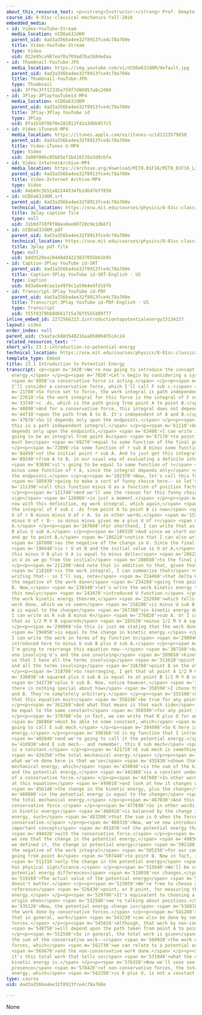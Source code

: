 ```yaml
---
about_this_resource_text: <p><strong>Instructor:</strong> Prof. Deepto Chakrabarty</p>
course_id: 8-01sc-classical-mechanics-fall-2016
embedded_media:
- id: Video-YouTube-Stream
  media_location: nCDOa63Jd6M
  parent_uid: 4ad3a356ba4ee32f8913fce4c78a760e
  title: Video-YouTube-Stream
  type: Video
  uid: 022e95ca987ea70a769ad7ba1684edaa
- id: Thumbnail-YouTube-JPG
  media_location: https://img.youtube.com/vi/nCDOa63Jd6M/default.jpg
  parent_uid: 4ad3a356ba4ee32f8913fce4c78a760e
  title: Thumbnail-YouTube-JPG
  type: Thumbnail
  uid: 3ff9c3ff12335a759f7d86957a8c2d84
- id: 3Play-3PlayYouTubeid-MP4
  media_location: nCDOa63Jd6M
  parent_uid: 4ad3a356ba4ee32f8913fce4c78a760e
  title: 3Play-3Play YouTube id
  type: 3Play
  uid: 0fa1b10f86f0e281013f42a3d6b857c5
- id: Video-iTunesU-MP4
  media_location: https://itunes.apple.com/us/itunes-u/id1223579658
  parent_uid: 4ad3a356ba4ee32f8913fce4c78a760e
  title: Video-iTunes U-MP4
  type: Video
  uid: 3a00f00bc05bb5ef1bd16578a3d9cbfa
- id: Video-InternetArchive-MP4
  media_location: https://archive.org/download/MIT8.01F16/MIT8_01F16_L23v01_360p.mp4
  parent_uid: 4ad3a356ba4ee32f8913fce4c78a760e
  title: Video-Internet Archive-MP4
  type: Video
  uid: 4ab49c3b51a82244534fb1d6d7bf7850
- id: nCDOa63Jd6M.srt
  parent_uid: 4ad3a356ba4ee32f8913fce4c78a760e
  technical_location: https://ocw.mit.edu/courses/physics/8-01sc-classical-mechanics-fall-2016/week-8-potential-energy-and-energy-conservation/23.1-introduction-to-potential-energy/23.1-introduction-to-potential-energy/nCDOa63Jd6M.srt
  title: 3play caption file
  type: null
  uid: 31b9d778f9f86ea8ee00728c9e1d66f1
- id: nCDOa63Jd6M.pdf
  parent_uid: 4ad3a356ba4ee32f8913fce4c78a760e
  technical_location: https://ocw.mit.edu/courses/physics/8-01sc-classical-mechanics-fall-2016/week-8-potential-energy-and-energy-conservation/23.1-introduction-to-potential-energy/23.1-introduction-to-potential-energy/nCDOa63Jd6M.pdf
  title: 3play pdf file
  type: null
  uid: bdd3520ea10440dd4223037055b61b95
- id: Caption-3Play YouTube id-SRT
  parent_uid: 4ad3a356ba4ee32f8913fce4c78a760e
  title: Caption-3Play YouTube id-SRT-English - US
  type: Caption
  uid: 0d3a8ee8caa1e49f9c1a5964edfd16fb
- id: Transcript-3Play YouTube id-PDF
  parent_uid: 4ad3a356ba4ee32f8913fce4c78a760e
  title: Transcript-3Play YouTube id-PDF-English - US
  type: Transcript
  uid: f55f0379bb88661715a76f5555d89f77
inline_embed_id: 2272566223.1introductiontopotentialenergy15134157
layout: video
order_index: null
parent_uid: c5aafac688d548216aa85009455c4c24
related_resources_text: ''
short_url: 23.1-introduction-to-potential-energy
technical_location: https://ocw.mit.edu/courses/physics/8-01sc-classical-mechanics-fall-2016/week-8-potential-energy-and-energy-conservation/23.1-introduction-to-potential-energy/23.1-introduction-to-potential-energy
template_type: Embed
title: 23.1 Introduction to Potential Energy
transcript: <p><span m='3420'>We're now going to introduce the concept of potential
  energy.</span> </p><p><span m='7030'>Let's begin by considering a system where</span>
  <span m='8850'>a conservative force is acting.</span> </p><p><span m='11480'>So
  I'll consider a conservative force, which I'll call F sub c.</span> </p><p><span
  m='21780'>So force set to force, the work integral is path independent.</span> </p><p><span
  m='27610'>So the work integral for this force is the integral of F sub</span> <span
  m='33740'>c .ds, which is the path going from point A to point B.</span> </p><p><span
  m='40890'>And for a conservative force, this integral does not depend</span> <span
  m='44730'>upon the path from A to B. It's independent of A and B.</span> </p><p><span
  m='47670'>So it depends only upon the endpoints.</span> </p><p><span m='52720'>So
  this is a path independent integral.</span> </p><p><span m='61110'>And since it
  depends only upon the endpoints,</span> <span m='63480'>I can write it, since it's
  going to be an integral from point A</span> <span m='67170'>to point B-- this integral
  must be</span> <span m='69270'>equal to some function of the final point.</span>
  </p><p><span m='72890'>So some function of r sub B minus some function</span> <span
  m='84450'>of the initial point r sub A. And to just get this integral</span> <span
  m='89340'>from A to B, in our usual way of evaluating a definite integral,</span>
  <span m='93690'>it's going to be equal to some function of r</span> <span m='95865'>B
  minus some function of r A, since the integral depends only</span> <span m='100080'>upon
  the endpoints.</span> </p><p><span m='102370'>Now, let's call this function-- I'm</span>
  <span m='105039'>going to make a sort of funny choice here-- so let's</span> <span
  m='111390'>call this function minus U as a function of position factor r.</span>
  </p><p><span m='121740'>And we'll see the reason for this funny choice of minus
  sign</span> <span m='126060'>in just a moment.</span> </p><p><span m='127650'>So
  now with this definition, my work integral, which again,</span> <span m='136200'>is
  the integral of F sub c .ds from point A to point B is now</span> <span m='146310'>minus
  U of r B minus minus U of r A. So in other words,</span> <span m='153070'>that's
  minus U of r B-- so minus minus gives me a plus U of r</span> <span m='164880'>sub
  A.</span> </p><p><span m='167040'>For shorthand, I can write that as minus U sub
  B plus U sub A.</span> </p><p><span m='180330'>And since we start out at point A
  and go to point B,</span> <span m='186210'>notice that I can also write this</span>
  <span m='187800'>as the negative of the change in U. Since the final value of U</span>
  <span m='196640'>is r U at B and the initial value is U at A,</span> <span m='200310'>so
  this minus U B plus U A is equal to minus delta</span> <span m='206220'>U, the change
  in U as we go from the initial</span> <span m='208650'>to the final position.</span>
  </p><p><span m='211200'>And note that in addition to that, given that this</span>
  <span m='218160'>is the work integral, I can summarize that</span> <span m='220500'>by
  writing that-- so I'll say, note</span> <span m='224460'>that delta U is equal to
  the negative of the work done</span> <span m='234260'>going from point A to point
  B. Now,</span> <span m='238340'>let's write the work kinetic energy theorem using
  this newly</span> <span m='243470'>introduced U function.</span> </p><p><span m='245360'>So
  the work kinetic energy theorem,</span> <span m='252990'>which tells us that the
  work done, which we've seen</span> <span m='258200'>is minus U sub B plus U sub
  A is equal to the change</span> <span m='267380'>in kinetic energy delta k, which
  I can write as K sub B minus K</span> <span m='276820'>sub A. Or I could also write
  that as 1/2 M V B squared</span> <span m='285530'>minus 1/2 M V A squared.</span>
  </p><p><span m='290060'>So this is just me stating that the work done on the system</span>
  <span m='294050'>is equal to the change in kinetic energy.</span> </p><p><span m='296470'>And
  I can write the work in terms of my function U</span> <span m='298940'>that I've
  introduced here to minus U sub B plus U sub A.</span> </p><p><span m='303950'>So
  I'm going to rearrange this equation now--</span> <span m='307160'>basically the
  one involving U's and the one involving</span> <span m='309650'>kinetic energies--
  so that I have all the terms involving</span> <span m='313610'>point A on one side
  and all the terms involving</span> <span m='316760'>point B on the other side.</span>
  </p><p><span m='318780'>So rearranging, I get that at point A 1/2 M V</span> <span
  m='330038'>A squared plus U sub A is equal to at point B 1/2 M V B squared</span>
  <span m='342730'>plus U sub B. Now, notice however,</span> <span m='347870'>that
  there is nothing special about how</span> <span m='350590'>I chose the points A
  and B. They're completely arbitrary.</span> </p><p><span m='355580'>So that means
  that this equation must</span> <span m='358240'>be true for any points A and B.</span>
  </p><p><span m='362260'>And what that means is that each side</span> <span m='365950'>must
  be equal to the same constant</span> <span m='368500'>for any point in the system.</span>
  </p><p><span m='370700'>So in fact, we can write that K plus U for any point</span>
  <span m='386860'>must be able to some constant, which</span> <span m='388750'>I'm
  going to call E sub mech.</span> </p><p><span m='394990'>So K here is the kinetic
  energy.</span> </p><p><span m='398360'>U is my function that I introduced,</span>
  <span m='403040'>and we're going to call it the potential energy.</span> </p><p><span
  m='410930'>And E sub mech-- and remember, this E sub mech</span> <span m='417270'>here
  is a constant.</span> </p><p><span m='421720'>E sub mech is something that we call</span>
  <span m='424350'>the total mechanical energy.</span> </p><p><span m='433110'>Now,
  what we've done here is that we've</span> <span m='435830'>shown that the total
  mechanical energy, which</span> <span m='439040'>is the sum of the kinetic energy
  and the potential energy,</span> <span m='442460'>is a constant under the action
  of a conservative force.</span> </p><p><span m='447680'>In other words, if we look
  at this equation</span> <span m='449810'>and look at how it changes with time,</span>
  <span m='456140'>the change in the kinetic energy, plus the change</span> <span
  m='460880'>in the potential energy is equal to the change</span> <span m='464720'>in
  the total mechanical energy.</span> </p><p><span m='467030'>And this is 0 for our
  conservative force.</span> </p><p><span m='477690'>So in other words, the change
  in kinetic energy</span> <span m='480410'>is balanced by the change in potential
  energy, such</span> <span m='483200'>that the sum is 0 when the force acting is
  conservative.</span> </p><p><span m='488310'>Now, we've now introduced the very
  important concept</span> <span m='491870'>of the potential energy that is associated</span>
  <span m='494420'>with the conservative force.</span> </p><p><span m='496100'>And
  we see that the change in the potential energy,</span> <span m='498500'>the way
  we defined it, the change in potential energy</span> <span m='502100'>is equal to
  the negative of the work integral</span> <span m='505250'>for our conservative force
  going from point A</span> <span m='507440'>to point B. Now in fact, it's actually</span>
  <span m='511310'>only the change in the potential energy</span> <span m='513710'>that
  has physical significance.</span> </p><p><span m='515640'>We'll be concerned with
  potential energy differences</span> <span m='518030'>or changes.</span> </p><p><span
  m='519169'>The actual value of the potential energy</span> <span m='521929'>itself
  doesn't matter.</span> </p><p><span m='523039'>We're free to choose any convenient
  reference</span> <span m='526430'>point, or 0 point, for measuring the potential
  energy.</span> </p><p><span m='529790'>It's equivalent to choosing a coordinate
  origin when</span> <span m='532580'>we're talking about positions.</span> </p><p><span
  m='535120'>Now, the potential energy change is</span> <span m='536870'>related to
  the work done by conservative forces.</span> </p><p><span m='541200'>But we know
  that in general, work</span> <span m='543230'>can also be done by non-conservative
  forces.</span> </p><p><span m='545810'>Although, that work by non-conservative forces</span>
  <span m='548750'>will depend upon the path taken from point A to point B.</span>
  </p><p><span m='552590'>So in general, the total work is given</span> <span m='557000'>by
  the sum of the conservative work--</span> <span m='560930'>the work done by conservative
  forces, which</span> <span m='562730'>we can relate to a potential energy change,</span>
  <span m='565670'>and the non-conservative work done.</span> </p><p><span m='569060'>And
  it's this total work that tells us</span> <span m='571940'>what the change in the
  kinetic energy is.</span> </p><p><span m='576320'>Now we'll soon see that in the
  presence</span> <span m='578420'>of non-conservative forces, the total mechanical
  energy, which</span> <span m='582350'>is K plus U, is not a constant.</span> </p><p></p>
type: course
uid: 4ad3a356ba4ee32f8913fce4c78a760e

---
```

None